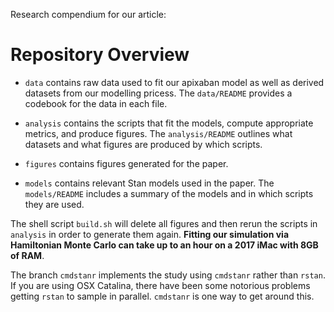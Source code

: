 Research compendium for our article:

<Citation Here>

# Repository Overview

* `data` contains raw data used to fit our apixaban model as well as derived datasets from our modelling pricess.  The `data/README` provides a codebook for the data in each file.

* `analysis` contains the scripts that fit the models, compute appropriate metrics, and produce figures.  The `analysis/README` outlines what datasets and what figures are produced by which scripts.

* `figures` contains figures generated for the paper.

* `models` contains relevant Stan models used in the paper.  The `models/README` includes a summary of the models and in which scripts they are used.

The shell script `build.sh` will delete all figures and then rerun the scripts in `analysis` in order to generate them again.  **Fitting our simulation via Hamiltonian Monte Carlo can take up to an hour on a 2017 iMac with 8GB of RAM**.

The branch `cmdstanr` implements the study using `cmdstanr` rather than `rstan`.  If you are using OSX Catalina, there have been some notorious problems getting `rstan` to sample in parallel.  `cmdstanr` is one way to get around this.
